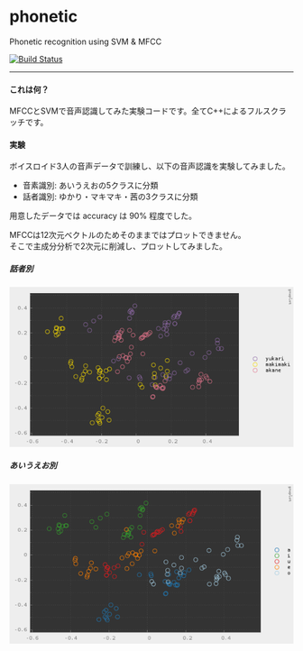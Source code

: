 # phonetic

Phonetic recognition using SVM & MFCC

[![Build Status](https://travis-ci.org/hiroyam/phonetic.svg?branch=master)](https://travis-ci.org/hiroyam/phonetic)

---

#### これは何？

MFCCとSVMで音声認識してみた実験コードです。全てC++によるフルスクラッチです。


#### 実験

ボイスロイド3人の音声データで訓練し、以下の音声認識を実験してみました。
- 音素識別: あいうえおの5クラスに分類
- 話者識別: ゆかり・マキマキ・茜の3クラスに分類

用意したデータでは accuracy は 90% 程度でした。  

MFCCは12次元ベクトルのためそのままではプロットできません。  
そこで主成分分析で2次元に削減し、プロットしてみました。  


##### 話者別
![](images/plot_who.png)


##### あいうえお別
![](images/plot_what.png)


